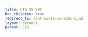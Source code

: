 ```yaml
---
title: CIG XG-99C
has_children: true
redirect_to: /ont-nokia-xs-010x-q.md
layout: default
parent: CIG
---
```






